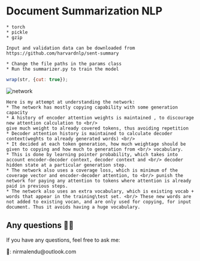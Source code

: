 # Document Summarization NLP

```Prerequistes
* torch
* pickle
* gzip
```

```Data
Input and validation data can be downloaded from https://github.com/harvardnlp/sent-summary 
```

```Steps
* Change the file paths in the params class
* Run the summarizer.py to train the model 
```
```js
wrap(str, {cut: true});
```

![network](https://user-images.githubusercontent.com/19767662/76513516-640f9600-6491-11ea-873b-ebd5ba2dc47a.png)
```Pointer Generator Network explained
Here is my attempt at understanding the network:
* The network has mostly copying capability with some generation capacity
* A history of encoder attention weights is maintained , to discourage new attention calculation to <br/>
give much weight to already covered tokens, thus avoiding repetition
* Decoder attention history is maintained to calculate decoder context(weghts to already generated words) <br/>
* It decided at each token generation, how much weightage should be given to copying and how much to generation from <br/> vocabulary.
* This is done by learning pointer probability, which takes into account encoder-decoder context, decoder context and <br/> decoder hidden state at a particular generation step.
* The network also uses a coverage loss, which is minimum of the coverage vector and encoder-decoder attention, to <br/> punish the network for paying any attention to tokens where attention is already paid in previous steps.
* The network also uses an extra vocabulary, which is existing vocab + words that appear in the training\test set. <br/> These new words are not added to existing vocan, and are only used for copying, for input document. Thus it avoids having a huge vocabulary.
```

## Any questions 👨‍💻
<p> If you have any questions, feel free to ask me: </p>
<p>📧: nirmalendu@outlook.com<p>
